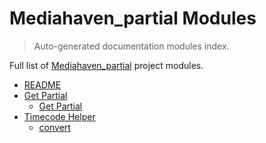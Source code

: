 # Mediahaven_partial Modules

> Auto-generated documentation modules index.

Full list of [Mediahaven_partial](README.md#readme) project modules.

- [README](README.md#readme)
- [Get Partial](get_partial/index.md#get-partial)
    - [Get Partial](get_partial/get_partial.md#get-partial)
- [Timecode Helper](timecode_helper/index.md#timecode-helper)
    - [convert](timecode_helper/convert.md#convert)
